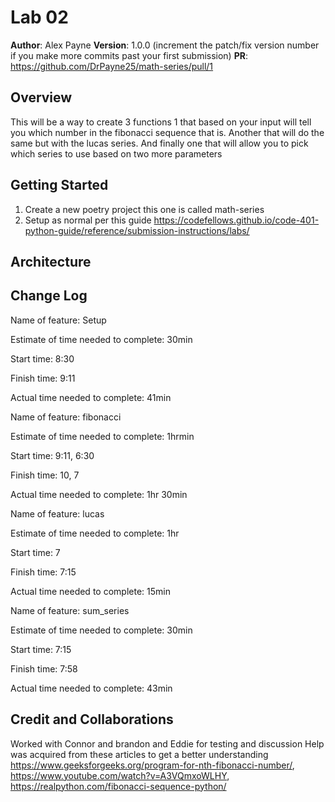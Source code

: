 # Lab 02

**Author**: Alex Payne
**Version**: 1.0.0 (increment the patch/fix version number if you make more commits past your first submission)
**PR**: https://github.com/DrPayne25/math-series/pull/1

## Overview
This will be a way to create 3 functions 1 that based on your input will tell you which number in the fibonacci sequence that is. Another that will do the same but with the lucas series. And finally one that will allow you to pick which series to use based on two more parameters  

## Getting Started
1. Create a new poetry project this one is called math-series
2. Setup as normal per this guide https://codefellows.github.io/code-401-python-guide/reference/submission-instructions/labs/

## Architecture

## Change Log
Name of feature: Setup

Estimate of time needed to complete: 30min

Start time: 8:30

Finish time: 9:11

Actual time needed to complete: 41min

Name of feature: fibonacci

Estimate of time needed to complete: 1hrmin

Start time: 9:11, 6:30

Finish time: 10, 7 

Actual time needed to complete: 1hr 30min

Name of feature: lucas

Estimate of time needed to complete: 1hr

Start time: 7

Finish time: 7:15

Actual time needed to complete: 15min

Name of feature: sum_series

Estimate of time needed to complete: 30min

Start time: 7:15

Finish time: 7:58

Actual time needed to complete: 43min


## Credit and Collaborations
Worked with Connor and brandon and Eddie for testing and discussion
Help was acquired from these articles to get a better understanding https://www.geeksforgeeks.org/program-for-nth-fibonacci-number/, https://www.youtube.com/watch?v=A3VQmxoWLHY, https://realpython.com/fibonacci-sequence-python/
